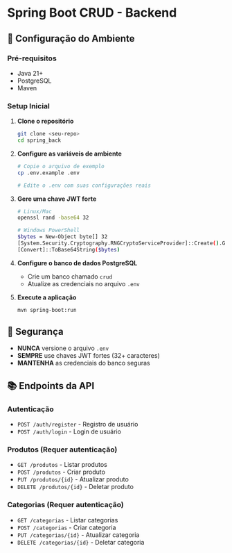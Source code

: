 # Spring Boot CRUD - Backend

## 🚀 Configuração do Ambiente

### Pré-requisitos
- Java 21+
- PostgreSQL
- Maven

### Setup Inicial

1. **Clone o repositório**
   ```bash
   git clone <seu-repo>
   cd spring_back
   ```

2. **Configure as variáveis de ambiente**
   ```bash
   # Copie o arquivo de exemplo
   cp .env.example .env
   
   # Edite o .env com suas configurações reais
   ```

3. **Gere uma chave JWT forte**
   ```bash
   # Linux/Mac
   openssl rand -base64 32
   
   # Windows PowerShell
   $bytes = New-Object byte[] 32
   [System.Security.Cryptography.RNGCryptoServiceProvider]::Create().GetBytes($bytes)
   [Convert]::ToBase64String($bytes)
   ```

4. **Configure o banco de dados PostgreSQL**
   - Crie um banco chamado `crud`
   - Atualize as credenciais no arquivo `.env`

5. **Execute a aplicação**
   ```bash
   mvn spring-boot:run
   ```

## 🔐 Segurança

- **NUNCA** versione o arquivo `.env`
- **SEMPRE** use chaves JWT fortes (32+ caracteres)
- **MANTENHA** as credenciais do banco seguras

## 📚 Endpoints da API

### Autenticação
- `POST /auth/register` - Registro de usuário
- `POST /auth/login` - Login de usuário

### Produtos (Requer autenticação)
- `GET /produtos` - Listar produtos
- `POST /produtos` - Criar produto
- `PUT /produtos/{id}` - Atualizar produto  
- `DELETE /produtos/{id}` - Deletar produto

### Categorias (Requer autenticação)
- `GET /categorias` - Listar categorias
- `POST /categorias` - Criar categoria
- `PUT /categorias/{id}` - Atualizar categoria
- `DELETE /categorias/{id}` - Deletar categoria